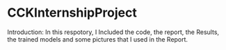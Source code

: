 # CCKInternshipProject
Introduction:
In this respotory, I Included the code, the report, the Results, the trained models and some pictures that I used in the Report.

